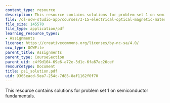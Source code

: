```yaml
---
content_type: resource
description: This resource contains solutions for problem set 1 on semiconductor fundamentals.
file: /ol-ocw-studio-app/courses/3-15-electrical-optical-magnetic-materials-and-devices-fall-2006/9365eacd5ea7254c7d858af1162f0f70_ps1_solution.pdf
file_size: 145570
file_type: application/pdf
learning_resource_types:
- Assignments
license: https://creativecommons.org/licenses/by-nc-sa/4.0/
ocw_type: OCWFile
parent_title: Assignments
parent_type: CourseSection
parent_uid: c4f9d104-69e6-a72e-3d1c-6fa67ac26cef
resourcetype: Document
title: ps1_solution.pdf
uid: 9365eacd-5ea7-254c-7d85-8af1162f0f70
---
```

This resource contains solutions for problem set 1 on semiconductor fundamentals.
